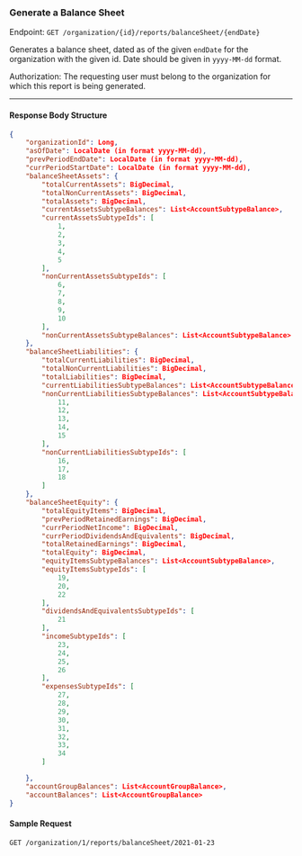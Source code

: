 ### Generate a Balance Sheet

Endpoint: `GET /organization/{id}/reports/balanceSheet/{endDate}`

Generates a balance sheet, dated as of the given `endDate` for the organization with the given id. Date should be given in `yyyy-MM-dd` format.

Authorization: The requesting user must belong to the organization for which this report is being generated.

___
#### Response Body Structure
```json
{
    "organizationId": Long,
    "asOfDate": LocalDate (in format yyyy-MM-dd),    
	"prevPeriodEndDate": LocalDate (in format yyyy-MM-dd),
    "currPeriodStartDate": LocalDate (in format yyyy-MM-dd),
    "balanceSheetAssets": {
        "totalCurrentAssets": BigDecimal,
        "totalNonCurrentAssets": BigDecimal,
        "totalAssets": BigDecimal,
        "currentAssetsSubtypeBalances": List<AccountSubtypeBalance>,
		"currentAssetsSubtypeIds": [
            1,
            2,
            3,
            4,
            5
        ],
        "nonCurrentAssetsSubtypeIds": [
            6,
            7,
            8,
            9,
			10
        ],
		"nonCurrentAssetsSubtypeBalances": List<AccountSubtypeBalance>
    },
    "balanceSheetLiabilities": {
        "totalCurrentLiabilities": BigDecimal,
        "totalNonCurrentLiabilities": BigDecimal,
        "totalLiabilities": BigDecimal,
        "currentLiabilitiesSubtypeBalances": List<AccountSubtypeBalance>,
        "nonCurrentLiabilitiesSubtypeBalances": List<AccountSubtypeBalance>,     "currentLiabilitiesSubtypeIds": [
            11,
            12,
            13,
            14,
            15
        ],
        "nonCurrentLiabilitiesSubtypeIds": [
            16,
            17,
			18
        ]
    },
    "balanceSheetEquity": {
        "totalEquityItems": BigDecimal,
        "prevPeriodRetainedEarnings": BigDecimal,
        "currPeriodNetIncome": BigDecimal,
        "currPeriodDividendsAndEquivalents": BigDecimal,
        "totalRetainedEarnings": BigDecimal,
        "totalEquity": BigDecimal,
        "equityItemsSubtypeBalances": List<AccountSubtypeBalance>,
		"equityItemsSubtypeIds": [
			19,
            20,
            22
        ],
        "dividendsAndEquivalentsSubtypeIds": [
            21
        ],
        "incomeSubtypeIds": [
            23,
            24,
			25,
			26
        ],
        "expensesSubtypeIds": [
            27,
            28,
            29,
            30,
            31,
            32,
            33,
			34
        ]

    },
    "accountGroupBalances": List<AccountGroupBalance>,
    "accountBalances": List<AccountGroupBalance>
}
```

#### Sample Request
`GET /organization/1/reports/balanceSheet/2021-01-23`
